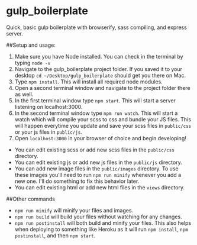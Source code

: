# gulp_boilerplate
Quick, basic gulp boilerplate with browserify, sass compiling, and express server.

##Setup and usage:
1. Make sure you have Node installed.  You can check in the terminal by typing `node -v`
2. Navigate to the gulp_boilerplate project folder.  If you saved it to your desktop `cd ~/Desktop/gulp_boilerplate` should get you there on Mac.
3. Type `npm install`.  This will install all required node modules.
4. Open a second terminal window and navigate to the project folder there as well.
5. In the first terminal window type `npm start`.  This will start a server listening on localhost:3000.
6. In the second terminal window type `npm run watch`.  This will start a watch which will compile your scss to css and bundle your JS files.  This will happen everytime you update and save your scss files in `public/css` or your js files in `public/js`.
7. Open `localhost:3000` in your browser of choice and begin developing!
  - You can edit existing scss or add new scss files in the `public/css` directory.
  - You can edit existing js or add new js files in the `public/js` directory.
  - You can add new image files in the `public/images` directory.  To use these images you'll need to run `npm run minify`      whenever you add a new one.  I'll do something to fix this behavior later.
  - You can edit existing html or add new html files in the `views` directory.

##Other commands
* `npm run minify` will minify your files and images.
* `npm run build` will build your files without watching for any changes.
* `npm run postinstall` will both build and minify your files.  This also helps when deploying to something like Heroku as it will run `npm install`, `npm postinstall`, and then `npm start`.
